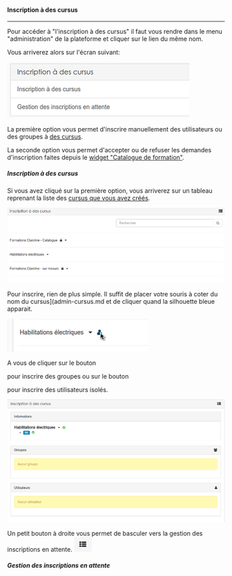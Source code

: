 #### Inscription à des cursus
---
Pour accéder à "l'inscription à des cursus" il faut vous rendre dans le menu "administration" de la plateforme et cliquer sur le lien du même nom.

Vous arriverez alors sur l'écran suivant:

![](images/cursus-fig81.png)

La première option vous permet d'inscrire manuellement des utilisateurs ou des groupes à [des cursus](admin-cursus.md).

La seconde option vous permet d'accepter ou de refuser les demandes d'inscription faites depuis le [widget "Catalogue de formation"](widget-formationslisting.md).

##### Inscription à des cursus

Si vous avez cliqué sur la première option, vous arriverez sur un tableau reprenant la liste des [cursus que vous avez créés](create-cursus.md).  

![](images/cursus-fig82.png)

Pour inscrire, rien de plus simple. Il suffit de placer votre souris à coter du nom du cursus](admin-cursus.md et de cliquer quand la silhouette bleue apparait. 

![](images/cursus-fig84.png)

A vous de cliquer sur le bouton

pour inscrire des groupes ou sur le bouton

pour inscrire des utilisateurs isolés.

![](images/cursus-fig85.png)









Un petit bouton à droite vous permet de basculer vers la gestion des inscriptions en attente. 
![](images/cursus-fig83.png)





##### Gestion des inscriptions en attente